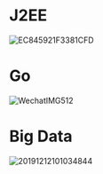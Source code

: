 # J2EE

![EC845921F3381CFD](https://user-images.githubusercontent.com/6970715/83156034-7c0fc100-a134-11ea-96fb-8bda7dc8e495.gif)

# Go

![WechatIMG512](https://user-images.githubusercontent.com/6970715/93728071-e1f6eb80-fbf0-11ea-8a71-821d1c54437c.jpeg)

# Big Data

![20191212101034844](https://user-images.githubusercontent.com/6970715/96060522-4d1ba100-0ec3-11eb-8b0d-82e9edd60494.jpg)
